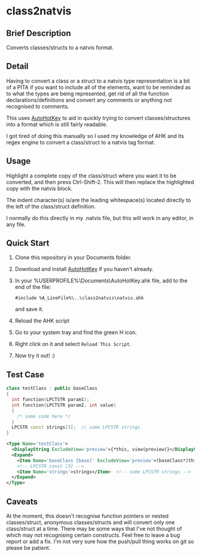 # class2natvis
## Brief Description
Converts classes/structs to a natvis format.

## Detail
Having to convert a class or a struct to a natvis type representation is a bit
of a PITA if you want to include all of the elements, want to be reminded as
to what the types are being represented, get rid of all the function
declarations/definitions and convert any comments or anything not recognised to
comments.

This uses [AutoHotKey][1] to aid in quickly trying to convert
classes/structures into a format which is still fairly readable.

I got tired of doing this manually so I used my knowledge of AHK and its regex
engine to convert a class/struct to a natvis <Type> tag format.

## Usage
Highlight a complete copy of the class/struct where you want it to be
converted, and then press Ctrl-Shift-2.  This will then replace the highlighted
copy with the natvis <Type> block.

The indent character(s) is/are the leading whitespace(s) located directly to
the left of the class/struct definition.

I normally do this directly in my .natvis file, but this will work in any
editor, in any file.

## Quick Start
1. Clone this repository in your Documents folder.
2. Download and install [AutoHotKey][1] if you haven't already.
3. In your %USERPROFILE%\Documents\AutoHotKey.ahk file, add to the end of the
   file:

   ```
   #include %A_LineFile%\..\class2natvis\natvis.ahk
   ```

   and save it.
4. Reload the AHK script
  1. Go to your system tray and find the green H icon.
  2. Right click on it and select `Reload This Script`.
5. Now try it out! :)

## Test Case
```c++
class testClass : public baseClass
{
  int function(LPCTSTR param1);
  int function(LPCTSTR param2, int value)
  {
    /* some code here */
  }
  LPCSTR const strings[3];  // some LPCSTR strings
}
```

```xml
<Type Name='testClass'>
  <DisplayString ExcludeView='preview'>{*this, view(preview)}</DisplayString>
  <Expand>
    <Item Name='baseClass [base]' ExcludeView='preview'>(baseClass*)this, nd</Item>
    <!-- LPCSTR const [3] -->
    <Item Name='strings'>strings</Item>  <!-- some LPCSTR strings -->
  </Expand>
</Type>
```

## Caveats
At the moment, this doesn't recognise function pointers or nested
classes/struct, anonymous classes/structs and will convert only one
class/struct at a time.  There may be some ways that I've not thought of which
may not recognising certain constructs.  Feel free to leave a bug report or add
a fix.  I'm not very sure how the push/pull thing works on git so please be
patient.


[1]: https://autohotkey.com/
